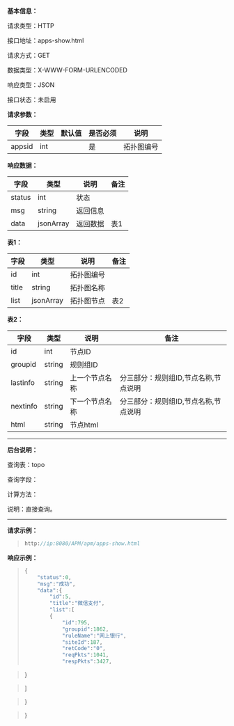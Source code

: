**基本信息：**

请求类型：HTTP

接口地址：apps-show.html

请求方式：GET

数据类型：X-WWW-FORM-URLENCODED

响应类型：JSON

接口状态：未启用

**请求参数：**

| **字段** | **类型** | **默认值** | **是否必须** | **说明** |
| --- | --- | --- | --- | --- |
| appsid | int | | 是 | 拓扑图编号 |

**响应数据：**

| **字段** | **类型** | **说明** | **备注** |
| --- | --- | --- | --- |
| status | int | 状态 | |
| msg | string | 返回信息 | |
| data | jsonArray | 返回数据 | 表1 |

**表1：**

| **字段** | **类型** | **说明** | **备注** |
| --- | --- | --- | --- |
| id | int | 拓扑图编号 | |
| title | string | 拓扑图名称 | |
| list | jsonArray | 拓扑图节点 | 表2 |

**表2：**

| **字段** | **类型** | **说明** | **备注** |
| --- | --- | --- | --- |
| id | int | 节点ID | |
| groupid | string | 规则组ID | |
| lastinfo | string | 上一个节点名称 | 分三部分：规则组ID,节点名称,节点说明 |
| nextinfo | string | 下一个节点名称 | 分三部分：规则组ID,节点名称,节点说明 |
| html | string | 节点html | |

---

**后台说明：**

查询表：topo

查询字段：

计算方法：

说明：直接查询。

---

**请求示例：**
> ```js
> http://ip:8080/APM/apm/apps-show.html
> ```

**响应示例：**

> ```js
> {
>     "status":0,
>     "msg":"成功",
>     "data":{
>         "id":5,
>         "title":"微信支付",
>         "list":[
>         {
>             "id":795,
>             "groupid":1862,
>             "ruleName":"网上银行",
>             "siteId":187,
>             "retCode":"0",
>             "reqPkts":1041,
>             "respPkts":3427,

> }

> ]

> }

> }

> ```
